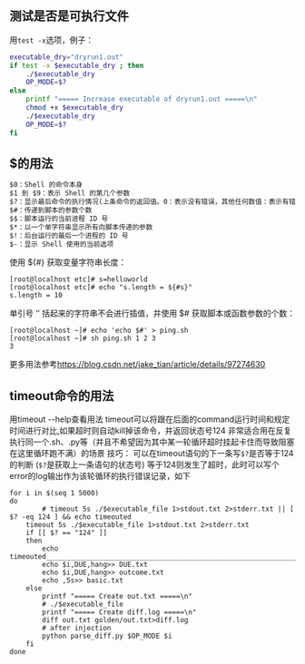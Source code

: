 ## 测试是否是可执行文件
用`test -x`选项，例子：
```bash
executable_dry="dryrun1.out"
if test -x $executable_dry ; then
    ./$executable_dry
    OP_MODE=$?
else
    printf "===== Increase executable of dryrun1.out =====\n"
    chmod +x $executable_dry
    ./$executable_dry
    OP_MODE=$?
fi
```


## $的用法
```txt
$0：Shell 的命令本身
$1 到 $9：表示 Shell 的第几个参数
$?：显示最后命令的执行情况(上条命令的返回值。0：表示没有错误，其他任何数值：表示有错误。)
$#：传递到脚本的参数个数
$$：脚本运行的当前进程 ID 号
$*：以一个单字符串显示所有向脚本传递的参数
$!：后台运行的最后一个进程的 ID 号
$-：显示 Shell 使用的当前选项
```

使用 ${#} 获取变量字符串长度：
```shell
[root@localhost etc]# s=helloworld
[root@localhost etc]# echo "s.length = ${#s}"
s.length = 10
```
单引号 ‘’ 括起来的字符串不会进行插值，并使用 $# 获取脚本或函数参数的个数：
```shell
[root@localhost ~]# echo 'echo $#' > ping.sh
[root@localhost ~]# sh ping.sh 1 2 3
3
```

更多用法参考<https://blog.csdn.net/jake_tian/article/details/97274630>


## timeout命令的用法
用timeout --help查看用法
timeout可以将跟在后面的command运行时间和规定时间进行对比,如果超时则自动kill掉该命令，并返回状态号124
非常适合用在反复执行同一个.sh、.py等（并且不希望因为其中某一轮循环超时挂起卡住而导致阻塞在这里循环跑不满）的场景
技巧：
可以在timeout语句的下一条写`$?`是否等于124的判断 (`$?`是获取上一条语句的状态号)
等于124则发生了超时，此时可以写个error的log输出作为该轮循环的执行错误记录，如下
```SHELL
for i in $(seq 1 5000)
do
		# timeout 5s ./$executable_file 1>stdout.txt 2>stderr.txt || [ $? -eq 124 ] && echo timeouted
    timeout 5s ./$executable_file 1>stdout.txt 2>stderr.txt
    if [[ $? == "124" ]]
    then
        echo timeouted_____________________________________________________________________________________________________________________________________________
        echo $i,DUE,hang>> DUE.txt
        echo $i,DUE,hang>> outcome.txt
        echo ,5s>> basic.txt
    else
        printf "===== Create out.txt =====\n"
        # ./$executable_file
        printf "===== Create diff.log =====\n"
        diff out.txt golden/out.txt>diff.log
        # after injection
        python parse_diff.py $OP_MODE $i
    fi
done
```